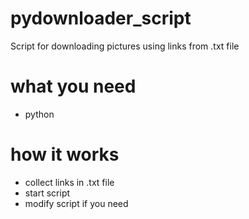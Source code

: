 # pydownloader_script
Script for downloading pictures using links from .txt file

# what you need
* python

# how it works
* collect links in .txt file
* start script
* modify script if you need
